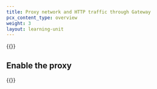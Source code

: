 ```yaml
---
title: Proxy network and HTTP traffic through Gateway
pcx_content_type: overview
weight: 3
layout: learning-unit
---
```


{{<render file="gateway/_gateway-proxy-description.md" productFolder="cloudflare-one">}}

## Enable the proxy

{{<render file="gateway/_enable-gateway-proxy.md" productFolder="cloudflare-one">}}